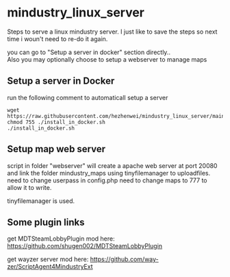 # mindustry_linux_server

Steps to serve a linux mindustry server.
I just like to save the steps so next time i woun't need to re-do it again.

you can go to "Setup a server in docker" section directly..<br/>
Also you may optionally choose to setup a webserver to manage maps


 
 
## Setup a server in Docker
run the following comment to automaticall setup a server
```shell
wget https://raw.githubusercontent.com/hezhenwei/mindustry_linux_server/main/install_in_docker.sh
chmod 755 ./install_in_docker.sh
./install_in_docker.sh
```

## Setup map web server
script in folder "webserver" will create a apache web server at port 20080
and link the folder mindustry_maps using tinyfilemanager to uploadfiles.
need to change userpass in config.php
need to change maps to 777 to allow it to write.

tinyfilemanager is used.


## Some plugin links
get MDTSteamLobbyPlugin mod here:
https://github.com/shugen002/MDTSteamLobbyPlugin

get wayzer server mod here:
https://github.com/way-zer/ScriptAgent4MindustryExt
